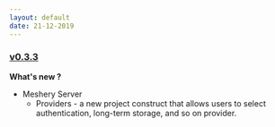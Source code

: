 ```yaml
---
layout: default
date: 21-12-2019
---
```


### [v0.3.3](https://github.com/layer5io/meshery/releases/tag/v0.3.3)

**What's new ?**

- Meshery Server
  - Providers - a new project construct that allows users to select authentication, long-term storage, and so on provider.

